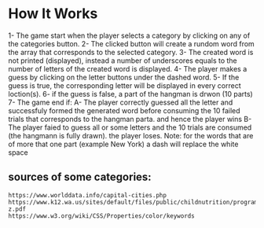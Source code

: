 # How It Works
  1- The game start when the player selects a category by clicking on any of the categories button.
  2- The clicked button will create a rundom word from the array that corresponds to the selected category.
  3- The created word is not printed (displayed), instead a number of underscores equals to the number of letters of the created word is displayed.
  4- The player makes a guess by clicking on the letter buttons under the dashed word.
  5- If the guess is true, the corresponding letter will be displayed in every correct loction(s).
  6- if the guess is false, a part of the hangman is drwon (10 parts)
  7- The game end if:
     A- The player correctly guessed all the letter and successfuly formed the generated word before consuming the 10 failed trials that corresponds to the hangman parta.
        and hence the player wins
     B- The player faied to guess all or some letters and the 10 trials are consumed (the hangmann is fully drawn). the player loses.
  Note: for the words that are of more that one part (example New York) a dash will replace the white space
 
 ## sources of some categories:
    https://www.worlddata.info/capital-cities.php
    https://www.k12.wa.us/sites/default/files/public/childnutrition/programs/ffvp/pubdocs/vegetablesa-z.pdf
    https://www.w3.org/wiki/CSS/Properties/color/keywords
